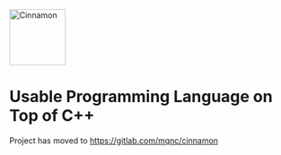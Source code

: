 <img alt="Cinnamon" title="Cinnamon" src="https://github.com/mqnc/c-sick/blob/master/logo/cinnamon.png?raw=true" height=100 />

# Usable Programming Language on Top of C++

Project has moved to https://gitlab.com/mqnc/cinnamon
